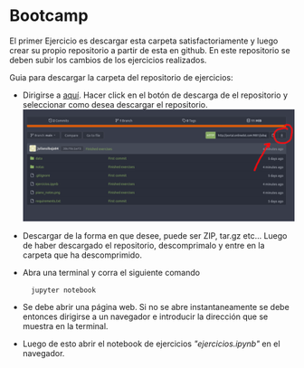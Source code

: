 # Bootcamp

El primer Ejercicio es descargar esta carpeta satisfactoriamente y luego crear su propio repositorio a partir de esta en github. En este repositorio se deben subir los cambios de los ejercicios realizados.

Guia para descargar la carpeta del repositorio de ejercicios:

- Dirigirse a [aquí](http://portal.onlinedst.com:9001/jsibaja/exercices_pdi). Hacer click en el botón de descarga de el repositorio y seleccionar como desea descargar el repositorio.
	![download](./download.png)

- Descargar de la forma en que desee, puede ser ZIP, tar.gz etc...
Luego de haber descargado el repositorio, descomprimalo y entre en la carpeta que ha descomprimido.
- Abra una terminal y corra el siguiente comando

		jupyter notebook

- Se debe abrir una página web. Si no se abre instantaneamente se debe entonces dirigirse a un navegador e introducir la dirección que se muestra en la terminal.

- Luego de esto abrir el notebook de ejercicios *"ejercicios.ipynb"* en el navegador.


